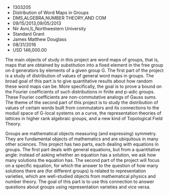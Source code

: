 
* 1303205
* Distribution of Word Maps in Groups
* DMS,ALGEBRA,NUMBER THEORY,AND COM
* 09/15/2013,09/05/2013
* Nir Avni,IL,Northwestern University
* Standard Grant
* James Matthew Douglass
* 08/31/2016
* USD 146,000.00

The main objects of study in this project are word maps of groups, that is, maps
that are obtained by substitution into a fixed element in the free group on d
generators by elements of a given group G. The first part of the project is a
study of distribution of values of general word maps in groups. The broad goal
of this part is to give quantitative results about how random these word maps
can be. More specifically, the goal is to prove a bound on the Fourier
coefficients of such distributions in finite and p-adic groups. These Fourier
coefficients are non-commutative analogs of Gauss sums. The theme of the second
part of this project is to study the distribution of values of certain words
built from commutators and its connections to the moduli space of G-local
systems on a curve, the representation theories of lattices in higher rank
algebraic groups, and a new kind of Topological Field Theory.

Groups are mathematical objects measuring (and expressing) symmetry. They are
fundamental objects of mathematics and are ubiquitous in many other sciences.
This project has two parts, each dealing with equations in groups. The first
part deals with general equations, but from a quantitative angle: instead of
asking whether an equation has a solution, we ask how many solutions the
equation has. The second part of the project will focus on a specific equation,
for which the answer to the question of how many solutions there are (for
different groups) is related to representation varieties, which are well-studied
objects from mathematical physics and number theory. The goal of this part is to
use this connection to answer questions about groups using representation
varieties and vice versa.
